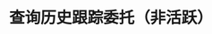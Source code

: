 ---
title: 查询历史跟踪委托（非活跃）
position_number: 19
type: get
description: /future/trade/v1/entrust/track-list-history
parameters:
    -
        name: direction
        type: string
        mandatory: false
        default: NEXT
        description: 方向（PREV:上一页；NEXT:下一页）
        ranges: PREV;NEXT
    -
        name: endTime
        type: integer
        mandatory: false
        default: N/A
        description: 结束时间
        ranges:
    - 
        name: id
        type: integer
        mandatory: false
        default: N/A
        description:
        ranges:
    - 
        name: limit
        type: integer
        mandatory: false
        default: 10
        description: 条数
        ranges:
    -
        name: startTime
        type: integer
        mandatory: false
        default: N/A
        description: 起始时间
        ranges: 
    -
        name: state
        type: string
        mandatory: false
        default: N/A
        description: 订单状态
        ranges: NOT_ACTIVATION;NOT_TRIGGERED;TRIGGERING;TRIGGERED;USER_REVOCATION;PLATFORM_REVOCATION;EXPIRED;DELEGATION_FAILED
    - 
        name: symbol
        type: string
        mandatory: false
        default: N/A
        description: 交易对
        ranges:
left_code_blocks:
    -
        code_block: "public void getTrackDetail() {\r\n\tString text = HttpUtil.get(URL + \"/data/api/future/trade/v1/entrust/track-list-history\");\r\n\tSystem.out.println(text);\r\n}"
        title: Java
        language: java
right_code_blocks:
    - code_block: |-
        {
          "error": {
            "code": "",
            "msg": ""
          },
          "msgInfo": "",
          "result": {
            hasNext: true,               //是否有下一页
            hasPre: true,                //是否有上一页
            items:[
              "activationPrice": 0,      //激活价格，如果没有配置，则用当前价格为激活价格
              "avgPrice": 0,             //实际成交均价
              "callback": "",            //回调幅度配置 1比例 2固定
              "callbackVal": 0,          //回调幅度配置值，大于0
              "configActivation": false, //是否配置激活价格
              "createdTime": 0,          //创建时间
              "currentPrice": 0,         //下单时对应类型的实时价格，激活价格和下单行情价格比较，判断激活价格的方向
              "desc": "",                //描述，撤销、委托失败等描述
              "executedQty": 0,          //实际成交数量
              "orderSide": "",           //买卖方向
              "ordinary": true,          //
              "origQty": 0,              //数量（张）
              "positionSide": "",        //持仓方向
              "price": 0,                //订单价格
              "state": "",               //订单状态 NOT_ACTIVATION: 未激活；NOT_TRIGGERED：新建委托（未触发）；TRIGGERING：触发中；TRIGGERED：已触发；USER_REVOCATION：用户撤销；PLATFORM_REVOCATION：平台撤销（拒绝）；EXPIRED：已过期;DELEGATION_FAILED: 委托失败
              "stopPrice": 0,            //触发价格
              "symbol": "",              //交易对
              "trackId": 0,              //跟踪委托id
              "triggerPriceType": "",    //触发价格类型
              "updatedTime": 0           //更新时间
            ]
          },
          "returnCode": 0
        }
      title: Response
      language: json
---